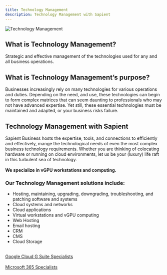 ```yaml
---
title: Technology Management
description: Technology Management with Sapient
---
```

![Technology Management](/management/management-technology_management.webp)
<!-- <div>
  <img src="https://sbmedia.blob.core.windows.net/images/computer-scientists-working-with-supercomputer.JPG" srcset="https://sbmedia.blob.core.windows.net/images/computer-scientists-working-with-supercomputer.JPG 2x" alt="Technology Management"/>
</div> -->

## What is Technology Management?

Strategic and effective management of the technologies used for any and all business operations.

## What is Technology Management’s purpose?

Businesses increasingly rely on many technologies for various operations and duties. Depending on the need, and use, these technologies can begin to form complex matrices that can seem daunting to professionals who may not have advanced expertise. Yet still, these essential technologies must be maintained and adapted, or your business risks failure.

## Technology Management with Sapient
Sapient Business hosts the expertise, tools, and connections to efficiently and effectively, mange the technological needs of even the most complex business technology requirements. Whether you are thinking of colocating hardware or running on cloud environments, let us be your (luxury) life raft in this turbulent sea of technology.
\
\
**We specialize in vGPU workstations and computing.**

### Our Technology Management solutions include:

- Hosting, maintaining, upgrading, downgrading, troubleshooting, and patching software and systems
- Cloud systems and networks
- Cloud applications
- Virtual workstations and vGPU computing
- Web Hosting
- Email hosting
- CRM
- CMS
- Cloud Storage

\
[Google Cloud G Suite Specialists](https://gsuite.google.com/)
\
\
[Microsoft 365 Specialists](https://www.microsoft.com/en-us/microsoft-365)

